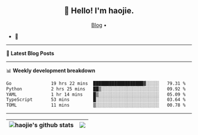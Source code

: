<h2 align="center">👋 Hello! I'm haojie.</h2>
<p align="center">
  <a href="https://aoyouer.com">Blog</a> •
</p>


- 🔭 


-------

**📝 Latest Blog Posts**


-------

📊 **Weekly development breakdown**
<!--START_SECTION:waka-->

```txt
Go               19 hrs 22 mins  ███████████████████▓░░░░░   79.31 %
Python           2 hrs 25 mins   ██▒░░░░░░░░░░░░░░░░░░░░░░   09.92 %
YAML             1 hr 14 mins    █▒░░░░░░░░░░░░░░░░░░░░░░░   05.09 %
TypeScript       53 mins         █░░░░░░░░░░░░░░░░░░░░░░░░   03.64 %
TOML             11 mins         ▒░░░░░░░░░░░░░░░░░░░░░░░░   00.78 %
```

<!--END_SECTION:waka-->

-------



| <img align="center" src="https://github-readme-stats.vercel.app/api?username=haojie06&show_icons=true&theme=graywhite&show_icons=true&count_private=true&include_all_commits=true&hide_border=true" alt="haojie's github stats" /> | <img align="center" src="https://github-readme-stats.vercel.app/api/top-langs/?username=haojie06&layout=compact&theme=graywhite&hide_border=true&hide=css,html" /> |
| ------------- | ------------- |



